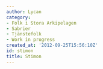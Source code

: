 ```yaml
---
author: Lycan
category:
- Folk i Stora Arkipelagen
- Sabrier
- Tjänstefolk
- Work in progress
created_at: '2012-09-25T15:56:10Z'
id: stimon
title: Stimon
---
```

